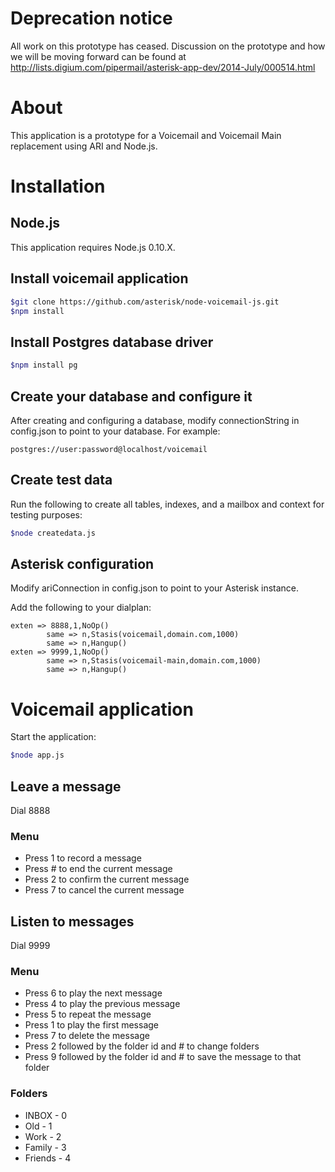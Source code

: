 # Deprecation notice

All work on this prototype has ceased. Discussion on the prototype and how we will be moving forward can be found at http://lists.digium.com/pipermail/asterisk-app-dev/2014-July/000514.html

# About

This application is a prototype for a Voicemail and Voicemail Main replacement using ARI and Node.js.

# Installation

## Node.js

This application requires Node.js 0.10.X.

## Install voicemail application

```bash
$git clone https://github.com/asterisk/node-voicemail-js.git
$npm install
```

## Install Postgres database driver

```bash
$npm install pg
```

## Create your database and configure it

After creating and configuring a database, modify connectionString in config.json to point to your database. For example:

```
postgres://user:password@localhost/voicemail
```

## Create test data

Run the following to create all tables, indexes, and a mailbox and context for testing purposes:

```bash
$node createdata.js
```

## Asterisk configuration

Modify ariConnection in config.json to point to your Asterisk instance.

Add the following to your dialplan:

```
exten => 8888,1,NoOp()
        same => n,Stasis(voicemail,domain.com,1000)
        same => n,Hangup()
exten => 9999,1,NoOp()
        same => n,Stasis(voicemail-main,domain.com,1000)
        same => n,Hangup()
```

# Voicemail application

Start the application:

```bash
$node app.js
```

## Leave a message

Dial 8888

### Menu

- Press 1 to record a message
- Press # to end the current message
- Press 2 to confirm the current message
- Press 7 to cancel the current message

## Listen to messages

Dial 9999

### Menu

- Press 6 to play the next message
- Press 4 to play the previous message
- Press 5 to repeat the message
- Press 1 to play the first message
- Press 7 to delete the message
- Press 2 followed by the folder id and # to change folders
- Press 9 followed by the folder id and # to save the message to that folder

### Folders

- INBOX - 0
- Old - 1
- Work - 2
- Family - 3
- Friends - 4
